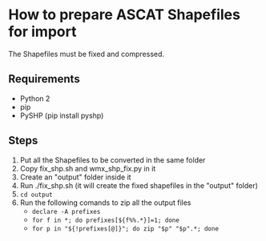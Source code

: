 # How to prepare ASCAT Shapefiles for import

The Shapefiles must be fixed and compressed.

## Requirements

* Python 2
* pip
* PySHP (pip install pyshp)

## Steps

1. Put all the Shapefiles to be converted in the same folder
1. Copy fix_shp.sh and wmx_shp_fix.py in it
1. Create an "output" folder inside it
1. Run ./fix_shp.sh (it will create the fixed shapefiles in the "output" folder)
1. `cd output`
1. Run the following comands to zip all the output files
   * `declare -A prefixes`
   * `for f in *; do prefixes[${f%%.*}]=1; done`
   * `for p in "${!prefixes[@]}"; do zip "$p" "$p".*; done`

